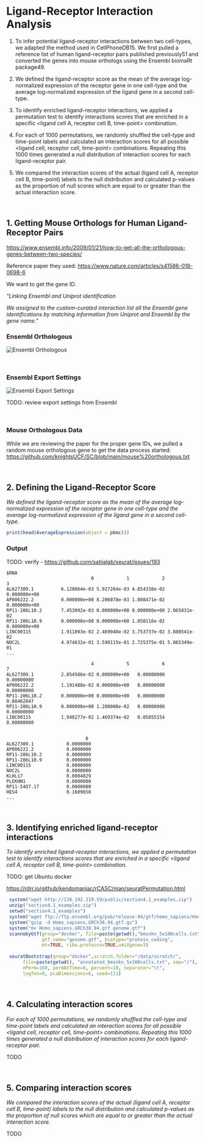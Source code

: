# Ligand-Receptor Interaction Analysis

1. To infer potential ligand-receptor interactions between two cell-types, we adapted the method used in CellPhoneDB15. We first pulled a reference list of human ligand-receptor pairs published previously51 and converted the genes into mouse orthologs using the Ensembl biomaRt package49.

2. We defined the ligand-receptor score as the mean of the average log-normalized expression of the receptor gene in one cell-type and the average log-normalized expression of the ligand gene in a second cell-type.

3. To identify enriched ligand-receptor interactions, we applied a permutation test to identify interactions scores that are enriched in a specific <ligand cell A, receptor cell B, time-point> combination.

4. For each of 1000 permutations, we randomly shuffled the cell-type and time-point labels and calculated an interaction scores for all possible <ligand cell, receptor cell, time-point> combinations. Repeating this 1000 times generated a null distribution of interaction scores for each ligand-receptor pair.

5. We compared the interaction scores of the actual (ligand cell A, receptor cell B, time-point) labels to the null distribution and calculated p-values as the proportion of null scores which are equal to or greater than the actual interaction score.

<br>

<h2> 1. Getting Mouse Orthologs for Human Ligand-Receptor Pairs </h2>

https://www.ensembl.info/2009/01/21/how-to-get-all-the-orthologous-genes-between-two-species/

Reference paper they used: https://www.nature.com/articles/s41586-018-0698-6

We want to get the gene ID.

<i>"Linking Ensembl and Uniprot identification

We assigned to the custom-curated interaction list all the Ensembl gene identifications by matching information from Uniprot and Ensembl by the gene name."</i>


<h3> Ensembl Orthologous </h3>

![Ensembl Orthologous](https://github.com/knightsUCF/SC/blob/main/charts/Ensembl%20Orthologous.png)

<br>

<h3> Ensembl Export Settings </h3>

![Ensembl Export Settings](https://github.com/knightsUCF/SC/blob/main/charts/Ensembl%20Export%20Settings.png)


TODO: review export settings from Ensembl

<br>

<h3> Mouse Orthologous Data </h3>

While we are reviewing the paper for the proper gene IDs, we pulled a random mouse orthologous gene to get the data process started: https://github.com/knightsUCF/SC/blob/main/mouse%20orthologous.txt

<br>

<h2>2. Defining the Ligand-Receptor Score</h2

<i>We defined the ligand-receptor score as the mean of the average log-normalized expression of the receptor gene in one cell-type and the average log-normalized expression of the ligand gene in a second cell-type.</i>

```R
print(head(AverageExpression(object = pbmc)))
```

<h3>Output</h3>

TODO: verify - https://github.com/satijalab/seurat/issues/193

```
$RNA
                               0            1            2            3
AL627309.1          6.128664e-03 5.927264e-03 4.854338e-02 0.000000e+00
AP006222.2          0.000000e+00 8.206078e-03 1.088471e-02 0.000000e+00
RP11-206L10.2       7.453092e-03 0.000000e+00 0.000000e+00 2.065031e-02
RP11-206L10.9       0.000000e+00 0.000000e+00 1.050116e-02 0.000000e+00
LINC00115           1.911893e-02 2.469048e-02 3.753737e-02 3.888541e-02
NOC2L               4.974632e-01 3.598115e-01 2.725375e-01 5.865349e-01
...

                               4            5            6            7
AL627309.1          2.054586e-02 0.000000e+00   0.00000000   0.00000000
AP006222.2          1.191488e-02 0.000000e+00   0.00000000   0.00000000
RP11-206L10.2       0.000000e+00 0.000000e+00   0.00000000   0.08462847
RP11-206L10.9       0.000000e+00 1.200008e-02   0.00000000   0.00000000
LINC00115           1.948277e-02 1.469374e-02   0.05855154   0.00000000


                             8
AL627309.1            0.0000000
AP006222.2            0.0000000
RP11-206L10.2         0.0000000
RP11-206L10.9         0.0000000
LINC00115             0.0000000
NOC2L                 0.0000000
KLHL17                0.0804829
PLEKHN1               0.0000000
RP11-54O7.17          0.0000000
HES4                  0.1609658
...

```

<br>

<h2>3. Identifying enriched ligand-receptor interactions</h2>

<i>To identify enriched ligand-receptor interactions, we applied a permutation test to identify interactions scores that are enriched in a specific <ligand cell A, receptor cell B, time-point> combination.</i>

TODO: get Ubuntu docker

https://rdrr.io/github/kendomaniac/rCASC/man/seuratPermutation.html

```R
 system("wget http://130.192.119.59/public/section4.1_examples.zip")
 unzip("section4.1_examples.zip")
 setwd("section4.1_examples")
 system("wget ftp://ftp.ensembl.org/pub/release-94/gtf/homo_sapiens/Homo_sapiens.GRCh38.94.gtf.gz")
 system("gzip -d Homo_sapiens.GRCh38.94.gtf.gz")
 system("mv Homo_sapiens.GRCh38.94.gtf genome.gtf")
 scannobyGtf(group="docker", file=paste(getwd(),"bmsnkn_5x100cells.txt",sep="/"),
             gtf.name="genome.gtf", biotype="protein_coding", 
             mt=TRUE, ribo.proteins=TRUE,umiXgene=3)
 
 seuratBootstrap(group="docker",scratch.folder="/data/scratch/",
      file=paste(getwd(), "annotated_bmsnkn_5x100cells.txt", sep="/"), 
      nPerm=160, permAtTime=8, percent=10, separator="\t",
      logTen=0, pcaDimensions=6, seed=111)
```
<br>

<h2>4. Calculating interaction scores</h2>

<i>For each of 1000 permutations, we randomly shuffled the cell-type and time-point labels and calculated an interaction scores for all possible <ligand cell, receptor cell, time-point> combinations. Repeating this 1000 times generated a null distribution of interaction scores for each ligand-receptor pair.</i>
  
 TODO
 
 <br>
 
 <h2>5. Comparing interaction scores</h2>
 
 <i>We compared the interaction scores of the actual (ligand cell A, receptor cell B, time-point) labels to the null distribution and calculated p-values as the proportion of null scores which are equal to or greater than the actual interaction score.</i>
 
 TODO
